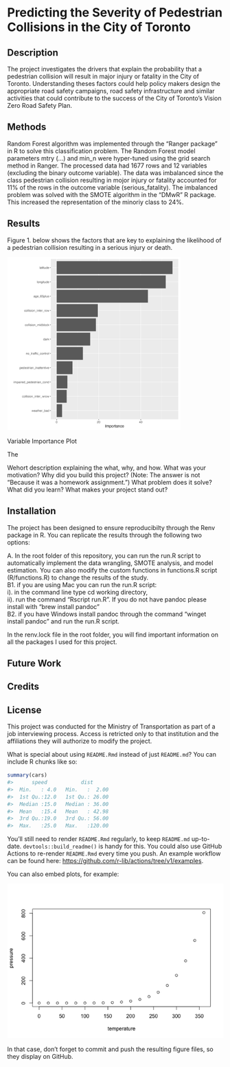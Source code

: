 
<!-- README.md is generated from README.Rmd. Please edit that file -->

# Predicting the Severity of Pedestrian Collisions in the City of Toronto

## Description

The project investigates the drivers that explain the probability that a
pedestrian collision will result in major injury or fatality in the City
of Toronto. Understanding theses factors could help policy makers design
the appropriate road safety campaigns, road safety infrastructure and
similar activities that could contribute to the success of the City of
Toronto’s Vision Zero Road Safety Plan.

## Methods

Random Forest algorithm was implemented through the “Ranger package” in
R to solve this classification problem. The Random Forest model
parameters mtry (…) and min_n were hyper-tuned using the grid search
method in Ranger. The processed data had 1677 rows and 12 variables
(excluding the binary outcome variable). The data was imbalanced since
the class pedestrian collision resulting in mojor injury or fatality
accounted for 11% of the rows in the outcome variable
(serious_fatality). The imbalanced problem was solved with the SMOTE
algorithm in the “DMwR” R package. This increased the representation of
the minoriy class to 24%.

## Results

Figure 1. below shows the factors that are key to explaining the
likelihood of a pedestrian collision resulting in a serious injury or
death.

<div class="figure">

<img src="results/plots/variable_importance.png" alt="Variable Importance Plot" width="80%" height="50%" />
<p class="caption">
Variable Importance Plot
</p>

</div>

The

Wehort description explaining the what, why, and how. What was your
motivation? Why did you build this project? (Note: The answer is not
“Because it was a homework assignment.”) What problem does it solve?
What did you learn? What makes your project stand out?

## Installation

The project has been designed to ensure reproducibilty through the Renv
package in R. You can replicate the results through the following two
options:

A. In the root folder of this repository, you can run the run.R script
to automatically implement the data wrangling, SMOTE analysis, and model
estimation. You can also modify the custom functions in functions.R
script (R/functions.R) to change the results of the study.  
B1. if you are using Mac you can run the run.R script:  
i). in the command line type cd working directory,  
ii). run the command “Rscript run.R”. If you do not have pandoc please
install with “brew install pandoc”  
B2. if you have Windows install pandoc through the command “winget
install pandoc” and run the run.R script.

In the renv.lock file in the root folder, you will find important
information on all the packages I used for this project.

## Future Work

## Credits

## License

This project was conducted for the Ministry of Transportation as part of
a job interviewing process. Access is retricted only to that institution
and the affiliations they will authorize to modify the project.

What is special about using `README.Rmd` instead of just `README.md`?
You can include R chunks like so:

``` r
summary(cars)
#>      speed           dist       
#>  Min.   : 4.0   Min.   :  2.00  
#>  1st Qu.:12.0   1st Qu.: 26.00  
#>  Median :15.0   Median : 36.00  
#>  Mean   :15.4   Mean   : 42.98  
#>  3rd Qu.:19.0   3rd Qu.: 56.00  
#>  Max.   :25.0   Max.   :120.00
```

You’ll still need to render `README.Rmd` regularly, to keep `README.md`
up-to-date. `devtools::build_readme()` is handy for this. You could also
use GitHub Actions to re-render `README.Rmd` every time you push. An
example workflow can be found here:
<https://github.com/r-lib/actions/tree/v1/examples>.

You can also embed plots, for example:

![](README_files/figure-gfm/pressure-1.png)<!-- -->

In that case, don’t forget to commit and push the resulting figure
files, so they display on GitHub.
